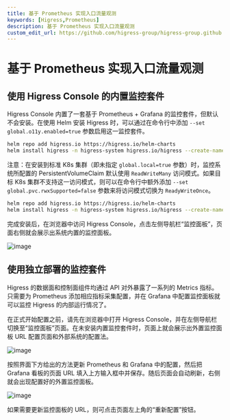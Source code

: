 ```yaml
---
title: 基于 Prometheus 实现入口流量观测
keywords: [Higress,Prometheus]
description: 基于 Prometheus 实现入口流量观测
custom_edit_url: https://github.com/higress-group/higress-group.github.io/blob/main/i18n/zh-cn/docusaurus-plugin-content-docs/current/user/prometheus.md
---
```


# 基于 Prometheus 实现入口流量观测

## 使用 Higress Console 的内置监控套件

Higress Console 内置了一套基于 Prometheus + Grafana 的监控套件，但默认不会安装。在使用 Helm 安装 Higress 时，可以通过在命令行中添加 `--set global.o11y.enabled=true` 参数启用这一监控套件。

```bash
helm repo add higress.io https://higress.io/helm-charts
helm install higress -n higress-system higress.io/higress --create-namespace --render-subchart-notes --set global.o11y.enabled=true
```

注意：在安装到标准 K8s 集群（即未指定 `global.local=true` 参数）时，监控系统所配置的 PersistentVolumeClaim 默认使用 `ReadWriteMany` 访问模式。如果目标 K8s 集群不支持这一访问模式，则可以在命令行中额外添加 `--set global.pvc.rwxSupported=false` 参数来将访问模式切换为 `ReadyWriteOnce`。

```bash
helm repo add higress.io https://higress.io/helm-charts
helm install higress -n higress-system higress.io/higress --create-namespace --render-subchart-notes --set global.o11y.enabled=true --set global.pvc.rwxSupported=false
```

完成安装后，在浏览器中访问 Higress Console，点击左侧导航栏“监控面板”，页面右侧就会展示出系统内置的监控面板。

![image](/img/user/prometheus/zh-cn/builtin.png)

## 使用独立部署的监控套件

Higress 的数据面和控制面组件均通过 API 对外暴露了一系列的 Metrics 指标。只需要为 Prometheus 添加相应指标采集配置，并在 Grafana 中配置监控面板就可以监控 Higress 的内部运行情况了。

在正式开始配置之前，请先在浏览器中打开 Higress Console，并在左侧导航栏切换至“监控面板”页面。在未安装内置监控套件时，页面上就会展示出外置监控面板 URL 配置页面和外部系统的配置法。

![image](/img/user/prometheus/zh-cn/external-before.png)

按照界面下方给出的方法更新 Prometheus 和 Grafana 中的配置，然后把  Grafana 看板的页面 URL 填入上方输入框中并保存。随后页面会自动刷新，右侧就会出现配置好的外置监控面板。

![image](/img/user/prometheus/zh-cn/external-after.png)

如果需要更新监控面板的 URL，则可点击页面左上角的“重新配置”按钮。